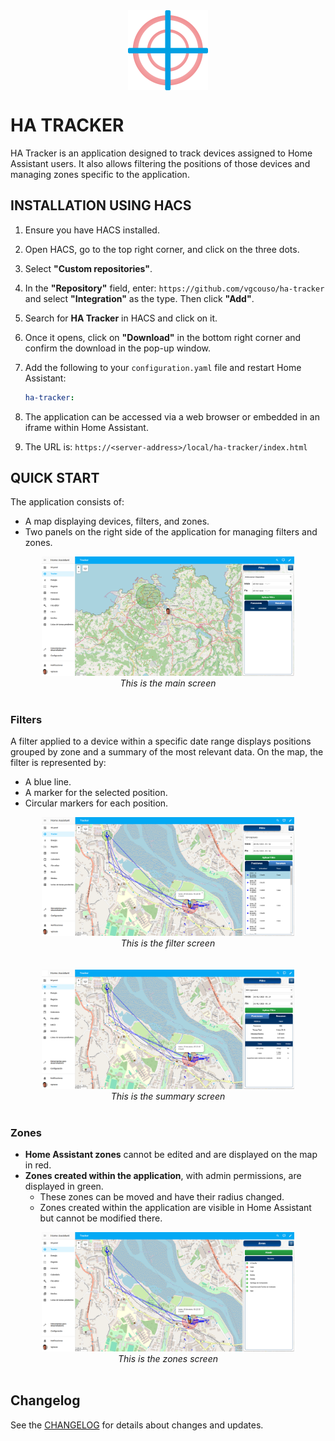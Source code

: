 <div style="text-align: center;">
  <img src="docs/images/logo_512x512.png" alt="HA Tracker logo" width="128" height="128" style="display: block; margin: 0 auto;" />
</div>

# HA TRACKER

HA Tracker is an application designed to track devices assigned to Home Assistant users.
It also allows filtering the positions of those devices and managing zones specific to the application.


## INSTALLATION USING HACS

1. Ensure you have HACS installed.
2. Open HACS, go to the top right corner, and click on the three dots.
3. Select **"Custom repositories"**.
4. In the **"Repository"** field, enter: `https://github.com/vgcouso/ha-tracker` and select **"Integration"** as the type. Then click **"Add"**.
5. Search for **HA Tracker** in HACS and click on it.
6. Once it opens, click on **"Download"** in the bottom right corner and confirm the download in the pop-up window.
7. Add the following to your `configuration.yaml` file and restart Home Assistant:

   ```yaml
   ha-tracker:
   ```

8. The application can be accessed via a web browser or embedded in an iframe within Home Assistant.
9. The URL is: `https://<server-address>/local/ha-tracker/index.html`


## QUICK START

The application consists of:
- A map displaying devices, filters, and zones.
- Two panels on the right side of the application for managing filters and zones.

<div align="center">
  <img src="docs/images/start.png" alt="HA Tracker main screen" style="width: 80%; max-width: 100%; height: auto;" />
  <br>
  <em>This is the main screen</em>
</div>
<br>


### Filters
A filter applied to a device within a specific date range displays positions grouped by zone and a summary of the most relevant data.
On the map, the filter is represented by:
- A blue line.
- A marker for the selected position.
- Circular markers for each position.

<div align="center">
  <img src="docs/images/filter.png" alt="HA Tracker filter screen" style="width: 80%; max-width: 100%; height: auto;" />
  <br>
  <em>This is the filter screen</em>
</div>
<br>
<br>
<div align="center">
  <img src="docs/images/summary.png" alt="HA Tracker summary screen" style="width: 80%; max-width: 100%; height: auto;" />
  <br>
  <em>This is the summary screen</em>
</div>
<br>


### Zones
- **Home Assistant zones** cannot be edited and are displayed on the map in red.
- **Zones created within the application**, with admin permissions, are displayed in green.
  - These zones can be moved and have their radius changed.
  - Zones created within the application are visible in Home Assistant but cannot be modified there.

<div align="center">
  <img src="docs/images/zones.png" alt="HA Tracker zones screen" style="width: 80%; max-width: 100%; height: auto;" />
  <br>
  <em>This is the zones screen</em>
</div>
<br>


## Changelog
See the [CHANGELOG](CHANGELOG.md) for details about changes and updates.
